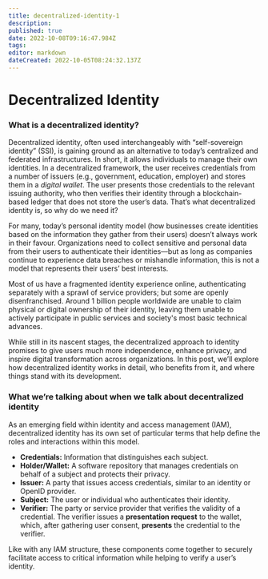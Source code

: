 ```yaml
---
title: decentralized-identity-1
description: 
published: true
date: 2022-10-08T09:16:47.984Z
tags: 
editor: markdown
dateCreated: 2022-10-05T08:24:32.137Z
---
```


# Decentralized Identity

### What is a decentralized identity? <a href="#h-what-is-a-decentralized-identity" id="h-what-is-a-decentralized-identity"></a>

Decentralized identity, often used interchangeably with “self-sovereign identity” (SSI), is gaining ground as an alternative to today’s centralized and federated infrastructures. In short, it allows individuals to manage their own identities. In a decentralized framework, the user receives credentials from a number of issuers (e.g., government, education, employer) and stores them in a _digital wallet_. The user presents those credentials to the relevant issuing authority, who then verifies their identity through a blockchain-based ledger that does not store the user’s data. That’s what decentralized identity is, so why do we need it?

For many, today’s personal identity model (how businesses create identities based on the information they gather from their users) doesn’t always work in their favour. Organizations need to collect sensitive and personal data from their users to authenticate their identities—but as long as companies continue to experience data breaches or mishandle information, this is not a model that represents their users’ best interests.&#x20;

Most of us have a fragmented identity experience online, authenticating separately with a sprawl of service providers; but some are openly disenfranchised. Around 1 billion people worldwide are unable to claim physical or digital ownership of their identity, leaving them unable to actively participate in public services and society's most basic technical advances.

While still in its nascent stages, the decentralized approach to identity promises to give users much more independence, enhance privacy, and inspire digital transformation across organizations. In this post, we’ll explore how decentralized identity works in detail, who benefits from it, and where things stand with its development.&#x20;



### What we’re talking about when we talk about decentralized identity

As an emerging field within identity and access management (IAM), decentralized identity has its own set of particular terms that help define the roles and interactions within this model.

* **Credentials:** Information that distinguishes each subject.
* **Holder/Wallet:** A software repository that manages credentials on behalf of a subject and protects their privacy.
* **Issuer:** A party that issues access credentials, similar to an identity or OpenID provider.
* **Subject:** The user or individual who authenticates their identity.
* **Verifier:** The party or service provider that verifies the validity of a credential. The verifier issues a **presentation request** to the wallet, which, after gathering user consent, **presents** the credential to the verifier.

Like with any IAM structure, these components come together to securely facilitate access to critical information while helping to verify a user’s identity.

